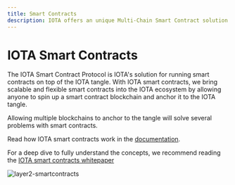 ```yaml
---
title: Smart Contracts
description: IOTA offers an unique Multi-Chain Smart Contract solution that is compatible with Solidity, Rust, Go and Linux.
---
```


# IOTA Smart Contracts

The IOTA Smart Contract Protocol is IOTA's solution for running smart contracts on top of the IOTA tangle. With IOTA smart contracts, we bring scalable and flexible smart contracts into the IOTA ecosystem by allowing anyone to spin up a smart contract blockchain and anchor it to the IOTA tangle.

Allowing multiple blockchains to anchor to the tangle will solve several problems with smart contracts.

Read how IOTA smart contracts work in the [documentation](/smart-contracts/overview).

For a deep dive to fully understand the concepts, we recommend reading the [IOTA smart contracts whitepaper](https://files.iota.org/papers/ISC_WP_Nov_10_2021.pdf)

![layer2-smartcontracts](/img/learn/layer2-smart-contracts.png)
